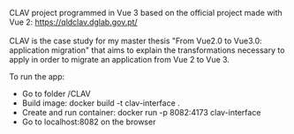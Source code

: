 CLAV project programmed in Vue 3 based on the official project made with Vue 2: https://qldclav.dglab.gov.pt/ \
\
CLAV is the case study for my master thesis "From Vue2.0 to Vue3.0: application migration" that aims to explain the transformations necessary to apply in order to migrate an application from Vue 2 to Vue 3.

To run the app:
  - Go to folder /CLAV
  - Build image: docker build -t clav-interface .
  - Create and run container: docker run -p 8082:4173 clav-interface
  - Go to localhost:8082 on the browser
